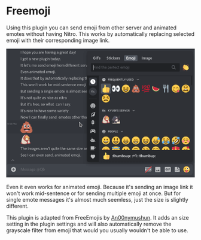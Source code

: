 # Freemoji

Using this plugin you can send emoji from other server and animated emotes without having Nitro. This works by automatically replacing selected emoji with their corresponding image link.

![Screenshot](./_meta/preview.gif)

Even it even works for animated emoji. Because it's sending an image link it won't work mid-sentence or for sending multiple emoji at once. But for single emote messages it's almost much seemless, just the size is slightly different.

This plugin is adapted from FreeEmojis by [An00nymushun](https://github.com/An00nymushun). It adds an size setting in the plugin settings and will also automatically remove the grayscale filter from emoji that would you usually wouldn't be able to use.
